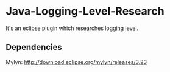 # Java-Logging-Level-Research
It's an eclipse plugin which researches logging level.
## Dependencies
Mylyn: http://download.eclipse.org/mylyn/releases/3.23